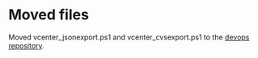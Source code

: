# Moved files

Moved vcenter_jsonexport.ps1 and vcenter_cvsexport.ps1 to the [devops repository](https://github.com/stemid/devops). 
